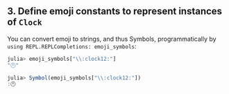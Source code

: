 ## 3. Define emoji constants to represent instances of `Clock`

You can convert emoji to strings, and thus Symbols, programmatically by `using REPL.REPLCompletions: emoji_symbols`:

```julia
julia> emoji_symbols["\\:clock12:"]
"🕛"
```

```julia
julia> Symbol(emoji_symbols["\\:clock12:"])
:🕛
```
